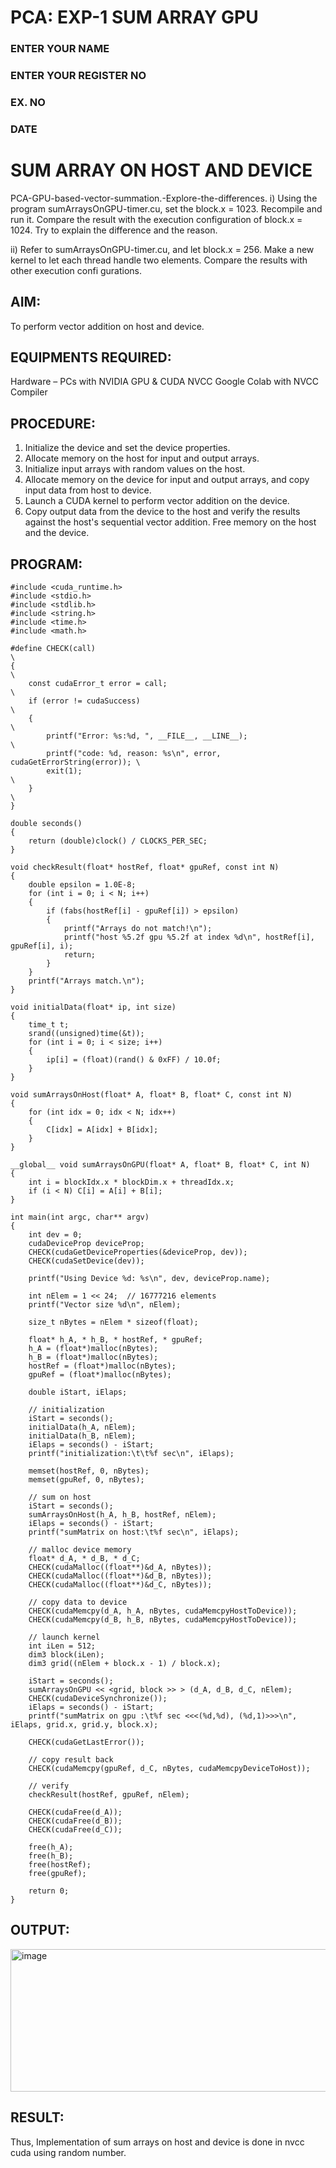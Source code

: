 # PCA: EXP-1  SUM ARRAY GPU
<h3>ENTER YOUR NAME</h3>
<h3>ENTER YOUR REGISTER NO</h3>
<h3>EX. NO</h3>
<h3>DATE</h3>
<h1> <align=center> SUM ARRAY ON HOST AND DEVICE </h3>
PCA-GPU-based-vector-summation.-Explore-the-differences.
i) Using the program sumArraysOnGPU-timer.cu, set the block.x = 1023. Recompile and run it. Compare the result with the execution configuration of block.x = 1024. Try to explain the difference and the reason.

ii) Refer to sumArraysOnGPU-timer.cu, and let block.x = 256. Make a new kernel to let each thread handle two elements. Compare the results with other execution confi gurations.
## AIM:

To perform vector addition on host and device.

## EQUIPMENTS REQUIRED:
Hardware – PCs with NVIDIA GPU & CUDA NVCC
Google Colab with NVCC Compiler




## PROCEDURE:

1. Initialize the device and set the device properties.
2. Allocate memory on the host for input and output arrays.
3. Initialize input arrays with random values on the host.
4. Allocate memory on the device for input and output arrays, and copy input data from host to device.
5. Launch a CUDA kernel to perform vector addition on the device.
6. Copy output data from the device to the host and verify the results against the host's sequential vector addition. Free memory on the host and the device.

## PROGRAM:
```
#include <cuda_runtime.h>
#include <stdio.h>
#include <stdlib.h>
#include <string.h>
#include <time.h>
#include <math.h>

#define CHECK(call)                                                   \
{                                                                     \
    const cudaError_t error = call;                                   \
    if (error != cudaSuccess)                                         \
    {                                                                 \
        printf("Error: %s:%d, ", __FILE__, __LINE__);                 \
        printf("code: %d, reason: %s\n", error, cudaGetErrorString(error)); \
        exit(1);                                                      \
    }                                                                 \
}

double seconds()
{
    return (double)clock() / CLOCKS_PER_SEC;
}

void checkResult(float* hostRef, float* gpuRef, const int N)
{
    double epsilon = 1.0E-8;
    for (int i = 0; i < N; i++)
    {
        if (fabs(hostRef[i] - gpuRef[i]) > epsilon)
        {
            printf("Arrays do not match!\n");
            printf("host %5.2f gpu %5.2f at index %d\n", hostRef[i], gpuRef[i], i);
            return;
        }
    }
    printf("Arrays match.\n");
}

void initialData(float* ip, int size)
{
    time_t t;
    srand((unsigned)time(&t));
    for (int i = 0; i < size; i++)
    {
        ip[i] = (float)(rand() & 0xFF) / 10.0f;
    }
}

void sumArraysOnHost(float* A, float* B, float* C, const int N)
{
    for (int idx = 0; idx < N; idx++)
    {
        C[idx] = A[idx] + B[idx];
    }
}

__global__ void sumArraysOnGPU(float* A, float* B, float* C, int N)
{
    int i = blockIdx.x * blockDim.x + threadIdx.x;
    if (i < N) C[i] = A[i] + B[i];
}

int main(int argc, char** argv)
{
    int dev = 0;
    cudaDeviceProp deviceProp;
    CHECK(cudaGetDeviceProperties(&deviceProp, dev));
    CHECK(cudaSetDevice(dev));

    printf("Using Device %d: %s\n", dev, deviceProp.name);

    int nElem = 1 << 24;  // 16777216 elements
    printf("Vector size %d\n", nElem);

    size_t nBytes = nElem * sizeof(float);

    float* h_A, * h_B, * hostRef, * gpuRef;
    h_A = (float*)malloc(nBytes);
    h_B = (float*)malloc(nBytes);
    hostRef = (float*)malloc(nBytes);
    gpuRef = (float*)malloc(nBytes);

    double iStart, iElaps;

    // initialization
    iStart = seconds();
    initialData(h_A, nElem);
    initialData(h_B, nElem);
    iElaps = seconds() - iStart;
    printf("initialization:\t\t%f sec\n", iElaps);

    memset(hostRef, 0, nBytes);
    memset(gpuRef, 0, nBytes);

    // sum on host
    iStart = seconds();
    sumArraysOnHost(h_A, h_B, hostRef, nElem);
    iElaps = seconds() - iStart;
    printf("sumMatrix on host:\t%f sec\n", iElaps);

    // malloc device memory
    float* d_A, * d_B, * d_C;
    CHECK(cudaMalloc((float**)&d_A, nBytes));
    CHECK(cudaMalloc((float**)&d_B, nBytes));
    CHECK(cudaMalloc((float**)&d_C, nBytes));

    // copy data to device
    CHECK(cudaMemcpy(d_A, h_A, nBytes, cudaMemcpyHostToDevice));
    CHECK(cudaMemcpy(d_B, h_B, nBytes, cudaMemcpyHostToDevice));

    // launch kernel
    int iLen = 512;
    dim3 block(iLen);
    dim3 grid((nElem + block.x - 1) / block.x);

    iStart = seconds();
    sumArraysOnGPU << <grid, block >> > (d_A, d_B, d_C, nElem);
    CHECK(cudaDeviceSynchronize());
    iElaps = seconds() - iStart;
    printf("sumMatrix on gpu :\t%f sec <<<(%d,%d), (%d,1)>>>\n", iElaps, grid.x, grid.y, block.x);

    CHECK(cudaGetLastError());

    // copy result back
    CHECK(cudaMemcpy(gpuRef, d_C, nBytes, cudaMemcpyDeviceToHost));

    // verify
    checkResult(hostRef, gpuRef, nElem);

    CHECK(cudaFree(d_A));
    CHECK(cudaFree(d_B));
    CHECK(cudaFree(d_C));

    free(h_A);
    free(h_B);
    free(hostRef);
    free(gpuRef);

    return 0;
}
```

## OUTPUT:
<img width="1372" height="228" alt="image" src="https://github.com/user-attachments/assets/8b37407a-67e5-46dc-8dad-9e2cfe8ee416" />


## RESULT:
Thus, Implementation of sum arrays on host and device is done in nvcc cuda using random number.

